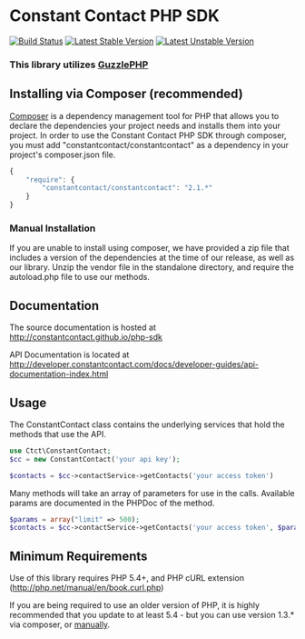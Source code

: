 # Constant Contact PHP SDK
[![Build Status](https://secure.travis-ci.org/constantcontact/php-sdk.png?branch=master)](http://travis-ci.org/constantcontact/php-sdk) [![Latest Stable Version](https://poser.pugx.org/constantcontact/constantcontact/v/stable.svg)](https://packagist.org/packages/constantcontact/constantcontact) [![Latest Unstable Version](https://poser.pugx.org/constantcontact/constantcontact/v/unstable.svg)](https://packagist.org/packages/constantcontact/constantcontact)

### This library utilizes [GuzzlePHP](http://guzzle.readthedocs.org/)

## Installing via Composer (recommended)
[Composer](https://getcomposer.org/) is a dependency management tool for PHP that allows you to declare the dependencies your project needs and installs them into your project. In order to use the Constant Contact PHP SDK through composer, you must add "constantcontact/constantcontact" as a dependency in your project's composer.json file.
```javascript
{
    "require": {
        "constantcontact/constantcontact": "2.1.*"
    }
}
```

### Manual Installation
If you are unable to install using composer, we have provided a zip file that includes a version of the dependencies at the time of our release, as well as our library. Unzip the vendor file in the standalone directory, and require the autoload.php file to use our methods.

## Documentation

The source documentation is hosted at http://constantcontact.github.io/php-sdk

API Documentation is located at http://developer.constantcontact.com/docs/developer-guides/api-documentation-index.html

## Usage
The ConstantContact class contains the underlying services that hold the methods that use the API.
```php
use Ctct\ConstantContact;
$cc = new ConstantContact('your api key');

$contacts = $cc->contactService->getContacts('your access token')
```

Many methods will take an array of parameters for use in the calls. Available params are documented in the PHPDoc of the method.
```php
$params = array("limit" => 500);
$contacts = $cc->contactService->getContacts('your access token', $params);
```
## Minimum Requirements
Use of this library requires PHP 5.4+, and PHP cURL extension (http://php.net/manual/en/book.curl.php)

If you are being required to use an older version of PHP, it is highly recommended that you update to at least 5.4 - but you can use version 1.3.* via composer, or [manually](https://github.com/constantcontact/php-sdk/tree/v1-master).
